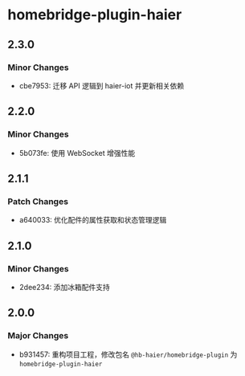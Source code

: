 # homebridge-plugin-haier

## 2.3.0

### Minor Changes

- cbe7953: 迁移 API 逻辑到 haier-iot 并更新相关依赖

## 2.2.0

### Minor Changes

- 5b073fe: 使用 WebSocket 增强性能

## 2.1.1

### Patch Changes

- a640033: 优化配件的属性获取和状态管理逻辑

## 2.1.0

### Minor Changes

- 2dee234: 添加冰箱配件支持

## 2.0.0

### Major Changes

- b931457: 重构项目工程，修改包名 `@hb-haier/homebridge-plugin` 为 `homebridge-plugin-haier`
